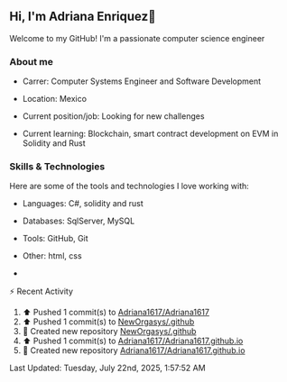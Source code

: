 ## Hi, I'm Adriana Enriquez👋

Welcome to my GitHub! I'm a passionate computer science engineer

### About me

* Carrer: Computer Systems Engineer and Software Development

* Location: Mexico

* Current position/job: Looking for new challenges

* Current learning: Blockchain, smart contract development on EVM in Solidity and Rust

### Skills & Technologies 

Here are some of the tools and technologies I love working with:

* ⁠Languages: C#, solidity and rust
  
* ⁠Databases: SqlServer, MySQL
  
* ⁠Tools: GitHub, Git
  
* ⁠Other: html, css

* 



⚡ Recent Activity

<!--RECENT_ACTIVITY:start-->
1. ⬆️ Pushed 1 commit(s) to [Adriana1617/Adriana1617](https://github.com/Adriana1617/Adriana1617)<br>
2. ⬆️ Pushed 1 commit(s) to [NewOrgasys/.github](https://github.com/NewOrgasys/.github)<br>
3. 📔 Created new repository [NewOrgasys/.github](https://github.com/NewOrgasys/.github)<br>
4. ⬆️ Pushed 1 commit(s) to [Adriana1617/Adriana1617.github.io](https://github.com/Adriana1617/Adriana1617.github.io)<br>
5. 📔 Created new repository [Adriana1617/Adriana1617.github.io](https://github.com/Adriana1617/Adriana1617.github.io)<br>
<!--RECENT_ACTIVITY:end-->

<!--RECENT_ACTIVITY:last_update-->
Last Updated: Tuesday, July 22nd, 2025, 1:57:52 AM
<!--RECENT_ACTIVITY:last_update_end-->
